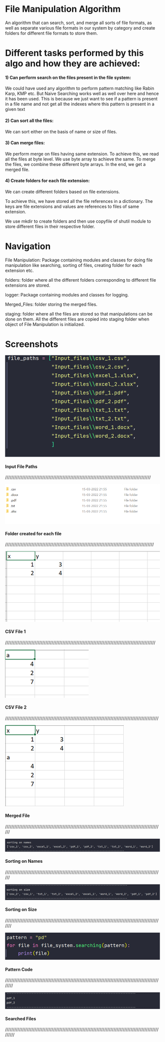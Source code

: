 
# File Manipulation Algorithm


An algorithm that can search, sort, and merge all sorts of file formats, as well as separate various file formats in our system by category and create folders for different file formats to store them.

# Different tasks performed by this algo and how they are achieved:

#### 1) Can perform search on the files present in the file system:
We could have used any algorithm to perform pattern matching like Rabin Karp, KMP etc.
But Naive Searching works well as well over here and hence it has been used.
This is because we just want to see if a pattern is present in a file name and not get all the indexes
where this pattern is present in a given text

#### 2) Can sort all the files:

We can sort either on the basis of name or size of files.

#### 3) Can merge files:

We perform merge on files having same extension. 
To achieve this, we read all the files at byte level. We use byte array to achieve the same.
To merge the files, we combine these different byte arrays. In the end, we get a merged file.

#### 4) Create folders for each file extension:

We can create different folders based on file extensions. 

To achieve this, we have stored all the file references in a dictionary.
The keys are file extensions and values are references to files of same extension.

We use mkdir to create folders and then use copyfile of shutil module to store different files in their respective folder.


# Navigation

File Manipulation: Package containing modules and classes for doing file manipulation like searching, sorting of files, creating folder for each extension etc.


folders: folder where all the different folders corresponding to different file extensions are stored.


logger: Package containing modules and classes for logging.


Merged_Files: folder storing the merged files.


staging: folder where all the files are stored so that manipulations can be done on them.
All the different files are copied into staging folder when object of File Manipulation is initialized.

# Screenshots



![App Screenshot](Screenshots/input_files.PNG)

#### Input File Paths

//////////////////////////////////////////////////////////////////////////////////////////////


![App Screenshot](Screenshots/folder_created_for_each_data_type.PNG)

#### Folder created for each file

////////////////////////////////////////////////////////////////////////////////////////////////


![App Screenshot](Screenshots/csv_file1.PNG)

#### CSV File 1

/////////////////////////////////////////////////////////////////////////////////////////////////

![App Screenshot](Screenshots/csv_file2.PNG)

#### CSV File 2

///////////////////////////////////////////////////////////////////////////////////////////////////

![App Screenshot](Screenshots/merged_file.PNG)

#### Merged File

//////////////////////////////////////////////////////////////////////////////////////////////////////

![App Screenshot](Screenshots/sorting_on_names.PNG)

#### Sorting on Names

//////////////////////////////////////////////////////////////////////////////////////////////////////

![App Screenshot](Screenshots/sorting_on_size.PNG)

#### Sorting on Size

///////////////////////////////////////////////////////////////////////////////////////////////////////

![App Screenshot](Screenshots/pattern_code.PNG)

#### Pattern Code

////////////////////////////////////////////////////////////////////////////////////////////////////////

![App Screenshot](Screenshots/searched_files.PNG)

#### Searched Files

/////////////////////////////////////////////////////////////////////////////////////////////////////////

